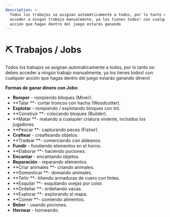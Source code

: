 ```yaml
---
description: >-
  Todos los trabajos se asignan automáticamente a todos, por lo tanto no debes
  acceder a ningún trabajo manualmente, ya los tienes todos! con cualquier
  acción que hagas dentro del juego estarás ganando
---
```


# ⛏ Trabajos / Jobs

Todos los trabajos se asignan automáticamente a todos, por lo tanto no debes acceder a ningún trabajo manualmente, ya los tienes todos! con cualquier acción que hagas dentro del juego estarás ganando dinero!

**Formas de ganar dinero con Jobs:**

* **Romper** - rompiendo bloques (Miner).
* **Talar **- cortar troncos con hacha (Woodcutter).
* **Explotar** - rompiendo / explotando bloques con tnt.
* **Construir **- colocando bloques (Builder).
* **Matar **- matando a cualquier criatura viviente, incluidos los jugadores.
* **Pescar **- capturando peces (Fisher).
* **Craftear** - creafteando objetos.
* **Tradear **- comerciando con aldeanos.
* **Fundir** - fundiendo elementos en el horno.
* **Elaborar **- haciendo pociones.
* **Encantar** - encantando objetos.
* **Reparación** - reparando elementos.
* **Criar animales **- criando animales.
* **Domesticar **- domando animales.
* **Teñir **- tiñendo armaduras de cuero con tintes.
* **Esquilar **- esquilando ovejas por color.
* **Ordeñar **- ordeñando vacas.
* **Explorar **- explorando el mapa.
* **Comer **- comiendo alimentos.
* **Beber** - usando pociones.
* **Hornear** - horneando.
